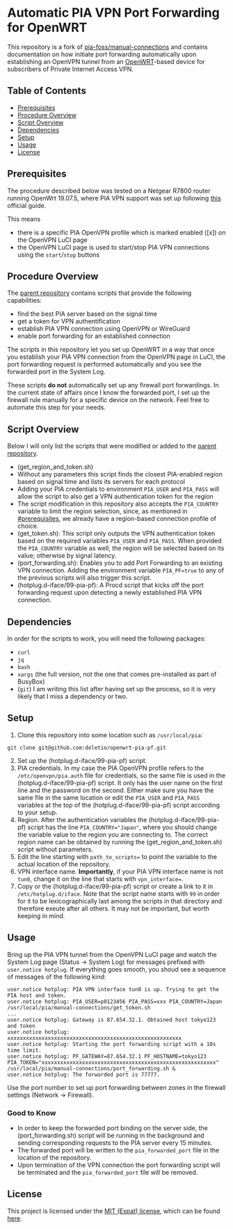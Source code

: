 # Automatic PIA VPN Port Forwarding for OpenWRT

This repository is a fork of [pia-foss/manual-connections](https://github.com/pia-foss/manual-connections) and contains documentation on how initiate port forwarding automatically upon establishing an OpenVPN tunnel from an [OpenWRT](https://openwrt.org)-based device for subscribers of Private Internet Access VPN.

## Table of Contents
- [Prerequisites](#prerequisites)
- [Procedure Overview](procedure-overview)
- [Script Overview](script-overview)
- [Dependencies](#dependencies)                                                                                                              
- [Setup](#setup)
- [Usage](#usage)
- [License](#license)

## Prerequisites
The procedure described below was tested on a Netgear R7800 router running OpenWrt 19.07.5, where PIA VPN support was set up following
[this](https://www.privateinternetaccess.com/helpdesk/guides/routers/lede-19-07-2-openvpn-setup-from-config-file) official guide.

This means
 * there is a specific PIA OpenVPN profile which is marked enabled ([x]) on the OpenVPN LuCI page
 * the OpenVPN LuCI page is used to start/stop PIA VPN connections using the `start`/`stop` buttons

## Procedure Overview
The [parent repository](https://github.com/pia-foss/manual-connections) contains scripts that provide the following capabilities:
 * find the best PIA server based on the signal time
 * get a token for VPN authentification
 * establish PIA VPN connection using OpenVPN or WireGuard
 * enable port forwarding for an established connection

The scripts in this repository let you set up OpenWRT in a way that once you establish your PIA VPN connection from the OpenVPN page in LuCI,
the port forwarding request is performed automatically and you see the forwarded port in the System Log.

These scripts **do not** automatically set up any firewall port forwardings.
In the current state of affairs once I know the forwarded port, I set up the firewall rule manually for a specific device on the network.
Feel free to automate this step for your needs.

## Script Overview
Below I will only list the scripts that were modified or added to the [parent repository](https://github.com/pia-foss/manual-connections).
 * (get_region_and_token.sh)
  * Without any parameters this script finds the closest PIA-enabled region based on signal time and lists its servers for each protocol
  * Adding your PIA credentials to environment  `PIA_USER` and `PIA_PASS` will allow the script to also get a VPN authentication token for the region
  * The script modification in this repository also accepts the `PIA_COUNTRY` variable to limit the region selection, since, as mentioned in [#prerequisites](prerequisites), we already have a region-based connection profile of choice.
 * (get_token.sh): This script only outputs the VPN authentication token based on the required variables `PIA_USER` and `PIA_PASS`. When provided the `PIA_COUNTRY` variable as well, the region will be selected based on its value; otherwise by signal latency.
 * (port_forwarding.sh): Enables you to add Port Forwarding to an existing VPN connection. Adding the environment variable `PIA_PF=true` to any of the previous scripts will also trigger this script.
 * (hotplug.d-iface/99-pia-pf): A Procd script that kicks off the port forwarding request upon detecting a newly established PIA VPN connection.

## Dependencies
In order for the scripts to work, you will need the following packages:
 * `curl`
 * `jq`
 * `bash`
 * `xargs` (the full version, not the one that comes pre-installed as part of BusyBox)
 * (`git`)
I am writing this list after having set up the process, so it is very likely that I miss a dependency or two.

## Setup
1. Clone this repository into some location such as `/usr/local/pia`:
```
git clone git@github.com:deletio/openwrt-pia-pf.git
```
2. Set up the (hotplug.d-iface/99-pia-pf) script.
  1. PIA credentials. In my case the PIA OpenVPN profile refers to the `/etc/openvpn/pia.auth` file for credentials, so the same file is used in the (hotplug.d-iface/99-pia-pf) script. It only has the user name on the first line and the password on the second. Either make sure you have the same file in the same location or edit the `PIA_USER` and `PIA_PASS` variables at the top of the (hotplug.d-iface/99-pia-pf) script according to your setup.
  2. Region. After the authentication variables the (hotplug.d-iface/99-pia-pf) script has the line `PIA_COUNTRY="Japan"`, where you should change the variable value to the region you are connecting to. The correct region name can be obtained by running the (get_region_and_token.sh) script without parameters.
  3. Edit the line starting with `path_to_scripts=` to point the variable to the actual location of the repository.
  4. VPN interface name. **Importantly**, if your PIA VPN interface name is not `tun0`, change it on the line that starts with `vpn_interface=`.
3. Copy or the (hotplug.d-iface/99-pia-pf) script or create a link to it in `/etc/hotplug.d/iface`. Note that the script name starts with `99` in order for it to be lexicographically last among the scripts in that directory and therefore exeute after all others. It may not be important, but worth keeping in mind.

## Usage

Bring up the PIA VPN tunnel from the OpenVPN LuCI page and watch the System Log page (Status -> System Log) for messages prefixed with `user.notice hotplug`.
If everything goes smooth, you shoud see a sequence of messages of the following kind:
```
user.notice hotplug: PIA VPN interface tun0 is up. Trying to get the PIA host and token.
user.notice hotplug: PIA_USER=p0123456 PIA_PASS=xxx PIA_COUNTRY=Japan /usr/local/pia/manual-connections/get_token.sh
...
user.notice hotplug: Gateway is 87.654.32.1. Obtained host tokyo123 and token
user.notice hotplug: xxxxxxxxxxxxxxxxxxxxxxxxxxxxxxxxxxxxxxxxxxxxxxxxxxxxxxxx
user.notice hotplug: Starting the port forwarding script with a 10s time limit.
user.notice hotplug: PF_GATEWAY=87.654.32.1 PF_HOSTNAME=tokyo123 PIA_TOKEN="xxxxxxxxxxxxxxxxxxxxxxxxxxxxxxxxxxxxxxxxxxxxxxxxxxxxxxxx" /usr/local/pia/manual-connections/port_forwarding.sh &
user.notice hotplug: The forwarded port is 77777.
```
Use the port number to set up port forwarding between zones in the firewall settings (Network -> Firewall).

### Good to Know
 * In order to keep the forwarded port binding on the server side, the (port_forwarding.sh) script will be running in the background and sending corresponding requests to the PIA server every 15 minutes.
 * The forwarded port will be written to the `pia_forwarded_port` file in the location of the repository.
 * Upon termination of the VPN connection the port forwarding script will be terminated and the `pia_forwarded_port` file will be removed.

## License
This project is licensed under the [MIT (Expat) license](https://choosealicense.com/licenses/mit/), which can be found [here](/LICENSE).

